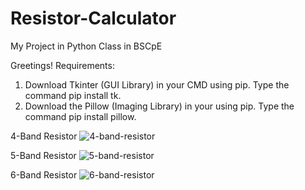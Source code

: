 # Resistor-Calculator
My Project in Python Class in BSCpE

Greetings!
Requirements:
1) Download Tkinter (GUI Library) in your CMD using pip. Type the command pip install tk.
2) Download the Pillow (Imaging Library) in your using pip. Type the command pip install pillow.

4-Band Resistor
![4-band-resistor](https://github.com/user-attachments/assets/6f479571-12e0-4fc7-b522-37fb52e7e1cf)

5-Band Resistor
![5-band-resistor](https://github.com/user-attachments/assets/285e7843-adff-4ddb-b6b4-ed9f652a14ef)

6-Band Resistor
![6-band-resistor](https://github.com/user-attachments/assets/6a8f1aed-4415-4dde-99bf-0f65cc71889b)
